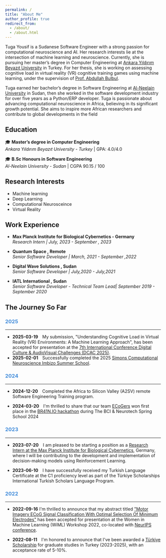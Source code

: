 ```yaml
---
permalink: /
title: "About Me"
author_profile: true
redirect_from: 
  - /about/
  - /about.html
---
```


Tuga Yousif is a Sudanese Software Engineer with a strong passion for computational neuroscience and AI. Her research interests lie at the intersection of machine learning and neuroscience. Currently, she is pursuing her master’s degree in Computer Engineering at [Ankara Yıldırım Beyazıt University](https://aybu.edu.tr/BilgisayarMuh/en) in Turkey. For her thesis, she is working on assessing cognitive load in virtual reality (VR) cognitive training games using machine learning, under the supervision of [Prof. Abdullah Bulbul](https://avesis.aybu.edu.tr/abulbul).


Tuga earned her bachelor’s degree in Software Engineering at [Al-Neelain University](https://www.neelain.edu.sd/college/Computer) in Sudan, then she worked in the software development industry for over five years as a Python/ERP developer. Tuga is passionate about advancing computational neuroscience in Africa, believing in its significant growth potential. She aims to inspire more African researchers and contribute to global developments in the field



<!-- old about me 
About Me
Tuga Yousif is a Sudanese Software Engineer with a strong passion for computational neuroscience and AI. Her research interests lie at the intersection of machine learning and neuroscience. After earning her bachelor’s degree in Software Engineering, she worked in the software development industry for over five years as a Python/ERP developer. Currently, she is pursuing her master’s degree in Computer Engineering. -->


## Education

 🎓 **Master’s degree in Computer Engineering**  
 *Ankara Yıldırım Beyazıt University - Turkey* |  GPA: 4.0/4.0
 
 🎓 **B.Sc Honours in Software Engineering**  
 *Al-Neelain University - Sudan* | CGPA 90.15 / 100


## Research Interests 
* Machine learning 
* Deep Learning 
* Computational Neurosceince 
* Virtual Reality 

## Work Experience

 * **Max Planck Institute for Biological Cybernetics - Germany**  
 *Research Intern |  July, 2023 - September , 2023*
 
 * **Quantum Space  ,  Remote**  
 *Senior Software Developer | March, 2021 - September ,2022*

 * **Digital Wave Solutions  ,  Sudan**  
 *Senior Software Developer |   July,2020 - July,2021*

 * **IATL International  ,   Sudan**  
 *Senior Software Developer - Technical Team Lead|   September 2019 - September 2020*






## The Journey So Far

### <span style="color:rgb(66, 140, 218);">2025
---
- **2025-03-19** <span style="padding-left: 10px;">
My submission, "Understanding Cognitive Load in Virtual Reality (VR) Environments: A Machine Learning Approach", has been accepted for presentation at the [7th International Conference Digital Culture & AudioVisual Challenges (DCAC 2025)](https://avarts.ionio.gr/dcac/2025/).
- **2025-02-01**  <span style="padding-left: 10px;">
Successfully completed the 2025 [Simons Computational Neuroscience Imbizo Summer School](https://imbizo.africa/archive/2025/).












### <span style="color:rgb(66, 140, 218);">2024
---
- **2024-12-20**  <span style="padding-left: 10px;">
Completed the Africa to Silicon Valley (A2SV) remote Software Engineering Training program.


- **2024-03-20**  <span style="padding-left: 10px;">
I'm thrilled to share that our team [ECoGers](https://media.licdn.com/dms/image/v2/D5622AQH3uQvEexno4A/feedshare-shrink_800/feedshare-shrink_800/0/1714577443095?e=1748476800&v=beta&t=AQyDJcU_1-Cdfi5uKAup5toaBoT990k3Dyl6-PpoDG8) won first place in the [BR41N.IO hackathon](https://www.br41n.io/Spring-School-2024) during The BCI & Neurotech Spring School 2024



### <span style="color:rgb(66, 140, 218);">2023
---
- **2023-07-20**  <span style="padding-left: 10px;">
I am pleased to be starting a position as a [Research Intern at the Max Planck Institute for Biological Cybernetics](https://www.kyb.tuebingen.mpg.de/person/129429/2549), Germany, where I will be contributing to the development and implementation of decision-making models using Reinforcement Learning.

- **2023-06-10**  <span style="padding-left: 10px;">
I have successfully received my Turkish Language Certificate at the C1 proficiency level as part of the Türkiye Scholarships International Turkish Scholars Language Program.


### <span style="color:rgb(66, 140, 218);">2022
---
- **2022-09-16** 
I'm thrilled to announce that my abstract titled ["Motor Imagery ECoG Signal Classification With Optimal Selection Of Minimum Electrodes"](https://neurips.cc/virtual/2022/57491) has been accepted for presentation at the Women in Machine Learning (WiML) Workshop 2022, co-located with [NeurIPS conference](https://neurips.cc/Conferences/2022).

- **2022-08-11**  <span style="padding-left: 10px;">
I'm honored to announce that I've been awarded a [Türkiye Scholarship](https://www.turkiyeburslari.gov.tr/) for graduate studies in Turkey (2023-2025), with an acceptance rate of 5-10%.

